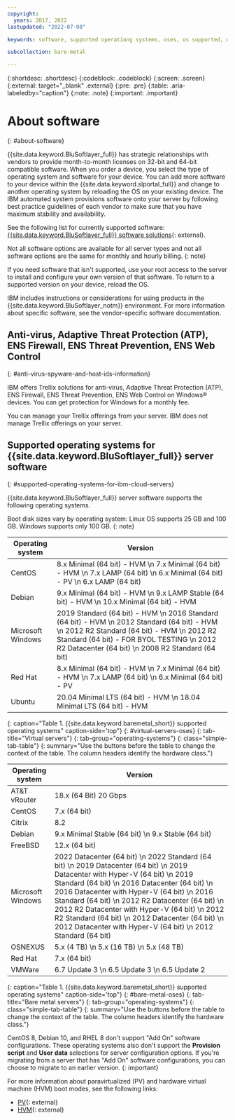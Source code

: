 ```yaml
---
copyright:
  years: 2017, 2022
lastupdated: "2022-07-08"

keywords: software, supported operationg systems, oses, os supported, operating system support

subcollection: bare-metal

---
```


{:shortdesc: .shortdesc}
{:codeblock: .codeblock}
{:screen: .screen}
{:external: target="_blank" .external}
{:pre: .pre}
{:table: .aria-labeledby="caption"}
{:note: .note}
{:important: .important}

# About software
{: #about-software}

{{site.data.keyword.BluSoftlayer_full}} has strategic relationships with vendors to provide month-to-month licenses on 32-bit and 64-bit compatible software. When you order a device, you select the type of operating system and software for your device. You can add more software to your device within the {{site.data.keyword.slportal_full}} and change to another operating system by reloading the OS on your existing device. The IBM automated system provisions software onto your server by following best practice guidelines of each vendor to make sure that you have maximum stability and availability.

See the following list for currently supported software: [{{site.data.keyword.BluSoftlayer_full}} software solutions](https://cloud.ibm.com/catalog#software){: external}.

Not all software options are available for all server types and not all software options are the same for monthly and hourly billing.
{: note}

If you need software that isn't supported, use your root access to the server to install and configure your own version of that software. To return to a supported version on your device, reload the OS.

IBM includes instructions or considerations for using products in the {{site.data.keyword.BluSoftlayer_notm}} environment. For more information about specific software, see the vendor-specific software documentation.

## Anti-virus, Adaptive Threat Protection (ATP), ENS Firewall, ENS Threat Prevention, ENS Web Control
{: #anti-virus-spyware-and-host-ids-information}

IBM offers Trellix solutions for anti-virus, Adaptive Threat Protection (ATP), ENS Firewall, ENS Threat Prevention, ENS Web Control on Windows&reg; devices. You can get protection for Windows for a monthly fee.

You can manage your Trellix offerings from your server. IBM does not manage Trellix offerings on your server.

## Supported operating systems for {{site.data.keyword.BluSoftlayer_full}} server software
{: #supported-operating-systems-for-ibm-cloud-servers}

{{site.data.keyword.BluSoftlayer_full}} server software supports the following operating systems. 

Boot disk sizes vary by operating system: Linux OS supports 25 GB and 100 GB. Windows supports only 100 GB.
{: note}

| Operating system | Version |
| --- | --- |
| CentOS | 8.x Minimal (64 bit) - HVM  \n 7.x Minimal (64 bit) - HVM  \n 7.x LAMP (64 bit)  \n 6.x Minimal (64 bit) - PV  \n 6.x LAMP (64 bit) |
| Debian | 9.x Minimal (64 bit) - HVM  \n 9.x LAMP Stable (64 bit) - HVM  \n 10.x Minimal (64 bit) - HVM |
| Microsoft Windows | 2019 Standard (64 bit) - HVM  \n 2016 Standard (64 bit) - HVM  \n 2012 Standard (64 bit) - HVM  \n 2012 R2 Standard (64 bit) - HVM  \n 2012 R2 Standard (64 bit) - FOR BYOL TESTING  \n 2012 R2 Datacenter (64 bit)  \n 2008 R2 Standard (64 bit) |
| Red Hat | 8.x Minimal (64 bit) - HVM  \n 7.x Minimal (64 bit) - HVM  \n 7.x LAMP (64 bit)  \n 6.x Minimal (64 bit) - PV |
| Ubuntu | 20.04 Minimal LTS (64 bit) - HVM  \n 18.04 Minimal LTS (64 bit) - HVM |
{: caption="Table 1. {{site.data.keyword.baremetal_short}} supported operating systems" caption-side='top"}
{: #virtual-servers-oses}
{: tab-title="Virtual servers"}
{: tab-group="operating-systems"}
{: class="simple-tab-table"}
{: summary="Use the buttons before the table to change the context of the table. The column headers identify the hardware class."}

| Operating system | Version |
| --- | --- | 
| AT&T vRouter | 18.x (64 Bit) 20 Gbps |
| CentOS | 7.x (64 bit) |
| Citrix | 8.2 | 
| Debian | 9.x Minimal Stable (64 bit)  \n 9.x Stable (64 bit) |
| FreeBSD | 12.x (64 bit) |
| Microsoft Windows | 2022 Datacenter (64 bit)  \n 2022 Standard (64 bit)  \n 2019 Datacenter (64 bit)  \n 2019 Datacenter with Hyper-V (64 bit)  \n 2019 Standard (64 bit)  \n 2016 Datacenter (64 bit)  \n 2016 Datacenter with Hyper-V (64 bit)  \n 2016 Standard (64 bit)  \n 2012 R2 Datacenter (64 bit)  \n 2012 R2 Datacenter with Hyper-V (64 bit)  \n 2012 R2 Standard (64 bit)  \n 2012 Datacenter (64 bit)  \n 2012 Datacenter with Hyper-V (64 bit)  \n 2012 Standard (64 bit) |
| OSNEXUS | 5.x (4 TB)  \n 5.x (16 TB)  \n 5.x (48 TB) |
| Red Hat | 7.x (64 bit)
| VMWare | 6.7 Update 3  \n 6.5 Update 3  \n 6.5 Update 2 |
{: caption="Table 1. {{site.data.keyword.baremetal_short}} supported operating systems" caption-side='top"}
{: #bare-metal-oses}
{: tab-title="Bare metal servers"}
{: tab-group="operating-systems"}
{: class="simple-tab-table"}
{: summary="Use the buttons before the table to change the context of the table. The column headers identify the hardware class."}

CentOS 8, Debian 10, and RHEL 8 don't support "Add On" software configurations. These operating systems also don't support the **Provision script** and **User data** selections for server configuration options. If you're migrating from a server that has "Add On" software configurations, you can choose to migrate to an earlier version.
{: important}

For more information about paravirtualized (PV) and hardware virtual machine (HVM) boot modes, see the following links:
* [PV](/docs/overview?topic=overview-glossary#x9736806){: external}
* [HVM](/docs/overview?topic=overview-glossary#x9736811){: external}
